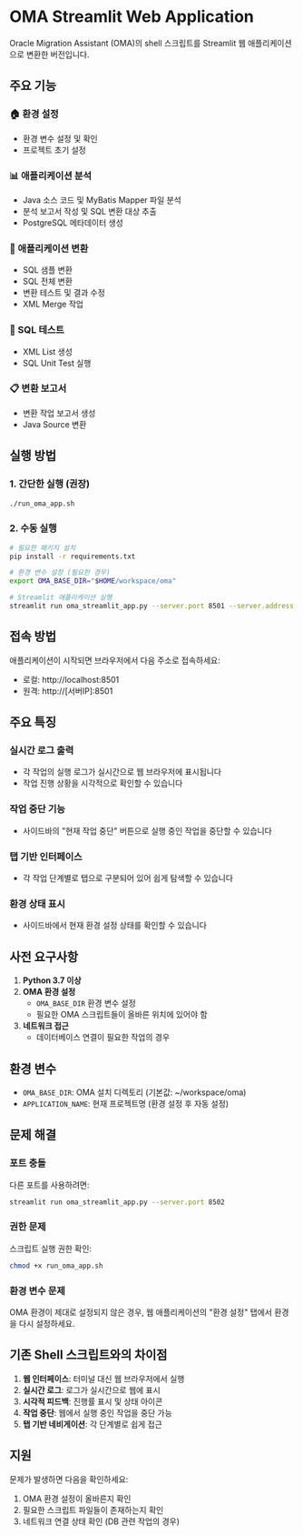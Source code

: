 # OMA Streamlit Web Application

Oracle Migration Assistant (OMA)의 shell 스크립트를 Streamlit 웹 애플리케이션으로 변환한 버전입니다.

## 주요 기능

### 🏠 환경 설정
- 환경 변수 설정 및 확인
- 프로젝트 초기 설정

### 📊 애플리케이션 분석
- Java 소스 코드 및 MyBatis Mapper 파일 분석
- 분석 보고서 작성 및 SQL 변환 대상 추출
- PostgreSQL 메타데이터 생성

### 🔄 애플리케이션 변환
- SQL 샘플 변환
- SQL 전체 변환
- 변환 테스트 및 결과 수정
- XML Merge 작업

### 🧪 SQL 테스트
- XML List 생성
- SQL Unit Test 실행

### 📋 변환 보고서
- 변환 작업 보고서 생성
- Java Source 변환

## 실행 방법

### 1. 간단한 실행 (권장)
```bash
./run_oma_app.sh
```

### 2. 수동 실행
```bash
# 필요한 패키지 설치
pip install -r requirements.txt

# 환경 변수 설정 (필요한 경우)
export OMA_BASE_DIR="$HOME/workspace/oma"

# Streamlit 애플리케이션 실행
streamlit run oma_streamlit_app.py --server.port 8501 --server.address 0.0.0.0
```

## 접속 방법

애플리케이션이 시작되면 브라우저에서 다음 주소로 접속하세요:
- 로컬: http://localhost:8501
- 원격: http://[서버IP]:8501

## 주요 특징

### 실시간 로그 출력
- 각 작업의 실행 로그가 실시간으로 웹 브라우저에 표시됩니다
- 작업 진행 상황을 시각적으로 확인할 수 있습니다

### 작업 중단 기능
- 사이드바의 "현재 작업 중단" 버튼으로 실행 중인 작업을 중단할 수 있습니다

### 탭 기반 인터페이스
- 각 작업 단계별로 탭으로 구분되어 있어 쉽게 탐색할 수 있습니다

### 환경 상태 표시
- 사이드바에서 현재 환경 설정 상태를 확인할 수 있습니다

## 사전 요구사항

1. **Python 3.7 이상**
2. **OMA 환경 설정**
   - `OMA_BASE_DIR` 환경 변수 설정
   - 필요한 OMA 스크립트들이 올바른 위치에 있어야 함
3. **네트워크 접근**
   - 데이터베이스 연결이 필요한 작업의 경우

## 환경 변수

- `OMA_BASE_DIR`: OMA 설치 디렉토리 (기본값: ~/workspace/oma)
- `APPLICATION_NAME`: 현재 프로젝트명 (환경 설정 후 자동 설정)

## 문제 해결

### 포트 충돌
다른 포트를 사용하려면:
```bash
streamlit run oma_streamlit_app.py --server.port 8502
```

### 권한 문제
스크립트 실행 권한 확인:
```bash
chmod +x run_oma_app.sh
```

### 환경 변수 문제
OMA 환경이 제대로 설정되지 않은 경우, 웹 애플리케이션의 "환경 설정" 탭에서 환경을 다시 설정하세요.

## 기존 Shell 스크립트와의 차이점

1. **웹 인터페이스**: 터미널 대신 웹 브라우저에서 실행
2. **실시간 로그**: 로그가 실시간으로 웹에 표시
3. **시각적 피드백**: 진행률 표시 및 상태 아이콘
4. **작업 중단**: 웹에서 실행 중인 작업을 중단 가능
5. **탭 기반 네비게이션**: 각 단계별로 쉽게 접근

## 지원

문제가 발생하면 다음을 확인하세요:
1. OMA 환경 설정이 올바른지 확인
2. 필요한 스크립트 파일들이 존재하는지 확인
3. 네트워크 연결 상태 확인 (DB 관련 작업의 경우)
